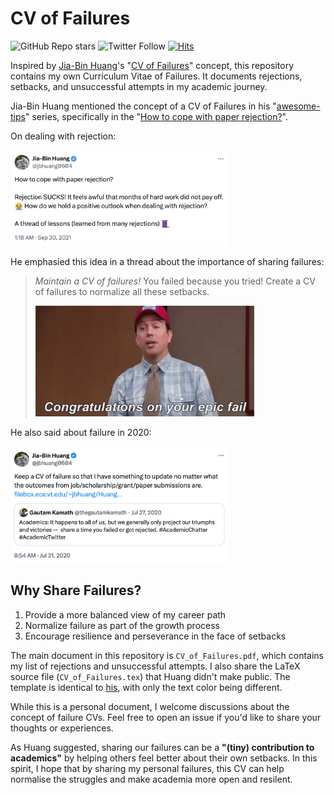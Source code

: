 # CV of Failures
![GitHub Repo stars](https://img.shields.io/github/stars/jeongwhanchoi/CV_of_Failures) ![Twitter Follow](https://img.shields.io/twitter/follow/jeongwhan_choi?style=social) [![Hits](https://hits.seeyoufarm.com/api/count/incr/badge.svg?url=https%3A%2F%2Fgithub.com%2Fjeongwhanchoi%2FCV_of_Failures&count_bg=%233D7CC8&title_bg=%23555555&icon=&icon_color=%23E7E7E7&title=hits&edge_flat=false)](https://hits.seeyoufarm.com)

Inspired by [Jia-Bin Huang](https://jbhuang0604.github.io/)'s "[CV of Failures](https://jbhuang0604.github.io/Huang_CV_Failure.pdf)" concept, this repository contains my own Curriculum Vitae of Failures. It documents rejections, setbacks, and unsuccessful attempts in my academic journey.

Jia-Bin Huang mentioned the concept of a CV of Failures in his "[awesome-tips](https://github.com/jbhuang0604/awesome-tips)" series, specifically in the "[How to cope with paper rejection?](https://x.com/jbhuang0604/status/1443248831102136333)".

On dealing with rejection:

<img src="asset/tweet-Huang-01.png" width="350">

He emphasied this idea in a thread about the importance of sharing failures:
> *Maintain a CV of failures!*
> You failed because you tried! Create a CV of failures to normalize all these setbacks.
>
> <img src="asset/meme.gif" width="350"> 

He also said about failure in 2020:

<img src="asset/tweet-Huang-02.png" width="350">



## Why Share Failures?
1. Provide a more balanced view of my career path
2. Normalize failure as part of the growth process
3. Encourage resilience and perseverance in the face of setbacks

The main document in this repository is `CV_of_Failures.pdf`, which contains my list of rejections and unsuccessful attempts. I also share the LaTeX source file (`CV_of_Failures.tex`) that Huang didn't make public. The template is identical to [his](https://jbhuang0604.github.io/Huang_CV_Failure.pdf), with only the text color being different.

While this is a personal document, I welcome discussions about the concept of failure CVs. Feel free to open an issue if you'd like to share your thoughts or experiences.

As Huang suggested, sharing our failures can be a **"(tiny) contribution to academics"** by helping others feel better about their own setbacks. In this spirit, I hope that by sharing my personal failures, this CV can help normalise the struggles and make academia more open and resilent.